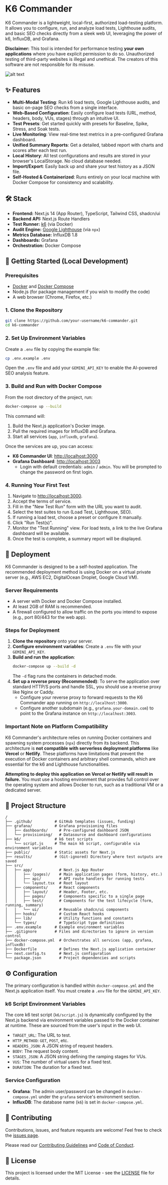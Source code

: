 # K6 Commander

K6 Commander is a lightweight, local-first, authorized load-testing platform. It allows you to configure, run, and analyze load tests, Lighthouse audits, and basic SEO checks directly from a sleek web UI, leveraging the power of k6, InfluxDB, and Grafana.

**Disclaimer:** This tool is intended for performance testing **your own applications** where you have explicit permission to do so. Unauthorized testing of third-party websites is illegal and unethical. The creators of this software are not responsible for its misuse.


![alt text](image.png)
## ✨ Features

- **Multi-Modal Testing**: Run k6 load tests, Google Lighthouse audits, and basic on-page SEO checks from a single interface.
- **Web-Based Configuration**: Easily configure load tests (URL, method, headers, body, VUs, stages) through an intuitive UI.
- **Test Presets**: Get started quickly with presets for Baseline, Spike, Stress, and Soak tests.
- **Live Monitoring**: View real-time test metrics in a pre-configured Grafana dashboard.
- **Unified Summary Reports**: Get a detailed, tabbed report with charts and scores after each test run.
- **Local History**: All test configurations and results are stored in your browser's LocalStorage. No cloud database needed.
- **Import/Export**: Easily back up and share your test history as a JSON file.
- **Self-Hosted & Containerized**: Runs entirely on your local machine with Docker Compose for consistency and scalability.

## 🛠️ Stack

- **Frontend:** Next.js 14 (App Router), TypeScript, Tailwind CSS, shadcn/ui
- **Backend API:** Next.js Route Handlers
- **Test Runner:** [k6](https://k6.io/) (via Docker)
- **Audit Engine:** [Google Lighthouse](https://developers.google.com/web/tools/lighthouse) (via `npx`)
- **Metrics Database:** InfluxDB 1.8
- **Dashboards:** Grafana
- **Orchestration:** Docker Compose

## 🚀 Getting Started (Local Development)

### Prerequisites

- [Docker](https://www.docker.com/get-started) and [Docker Compose](https://docs.docker.com/compose/install/)
- Node.js (for package management if you wish to modify the code)
- A web browser (Chrome, Firefox, etc.)

### 1. Clone the Repository

```bash
git clone https://github.com/your-username/k6-commander.git
cd k6-commander
```

### 2. Set Up Environment Variables
Create a `.env` file by copying the example file:
```bash
cp .env.example .env
```
Open the `.env` file and add your `GEMINI_API_KEY` to enable the AI-powered SEO analysis feature.

### 3. Build and Run with Docker Compose

From the root directory of the project, run:

```bash
docker-compose up --build
```

This command will:
1.  Build the Next.js application's Docker image.
2.  Pull the required images for InfluxDB and Grafana.
3.  Start all services (`app`, `influxdb`, `grafana`).

Once the services are up, you can access:

- **K6 Commander UI**: [http://localhost:3000](http://localhost:3000)
- **Grafana Dashboard**: [http://localhost:3003](http://localhost:3003)
  - Login with default credentials: `admin` / `admin`. You will be prompted to change the password on first login.

### 4. Running Your First Test

1.  Navigate to [http://localhost:3000](http://localhost:3000).
2.  Accept the terms of service.
3.  Fill in the "New Test Run" form with the URL you want to audit.
4.  Select the test suites to run (Load Test, Lighthouse, SEO).
5.  If running a load test, choose a preset or configure it manually.
6.  Click "Run Test(s)".
7.  Monitor the "Test Running" view. For load tests, a link to the live Grafana dashboard will be available.
8.  Once the test is complete, a summary report will be displayed.


## 🚢 Deployment

K6 Commander is designed to be a self-hosted application. The recommended deployment method is using Docker on a virtual private server (e.g., AWS EC2, DigitalOcean Droplet, Google Cloud VM).

### Server Requirements
- A server with Docker and Docker Compose installed.
- At least 2GB of RAM is recommended.
- A firewall configured to allow traffic on the ports you intend to expose (e.g., port 80/443 for the web app).

### Steps for Deployment
1. **Clone the repository** onto your server.
2. **Configure environment variables**: Create a `.env` file with your `GEMINI_API_KEY`.
3. **Build and run the application**:
   ```bash
   docker-compose up --build -d
   ```
   The `-d` flag runs the containers in detached mode.
4. **Set up a reverse proxy (Recommended)**: To serve the application over standard HTTP/S ports and handle SSL, you should use a reverse proxy like Nginx or Caddy.
   - Configure your reverse proxy to forward requests to the K6 Commander app running on `http://localhost:3000`.
   - Configure another subdomain (e.g., `grafana.your-domain.com`) to point to the Grafana instance on `http://localhost:3003`.

### Important Note on Platform Compatibility

K6 Commander's architecture relies on running Docker containers and spawning system processes (`npx`) directly from its backend. This architecture is **not compatible with serverless deployment platforms** like **Vercel** or **Netlify**. These platforms have limitations that prevent the execution of Docker containers and arbitrary shell commands, which are essential for the k6 and Lighthouse functionalities.

**Attempting to deploy this application on Vercel or Netlify will result in failure.** You must use a hosting environment that provides full control over the operating system and allows Docker to run, such as a traditional VM or a dedicated server.

## 📁 Project Structure

```
/
├── .github/          # GitHub templates (issues, funding)
├── grafana/          # Grafana provisioning files
│   ├── dashboards/     # Pre-configured dashboard JSON
│   └── provisioning/   # Datasource and dashboard configurations
├── k6/               # k6 test scripts
│   └── script.js     # The main k6 script, configurable via environment variables
├── public/           # Static assets for Next.js
├── results/          # (Git-ignored) Directory where test outputs are saved
├── src/
│   ├── app/            # Next.js App Router
│   │   ├── (pages)/    # Main application pages (form, history, etc.)
│   │   ├── api/        # API route handlers for running tests
│   │   └── layout.tsx  # Root layout
│   ├── components/     # React components
│   │   ├── layout/     # Header, Footer, etc.
│   │   ├── pages/      # Components specific to a single page
│   │   ├── test/       # Components for the test lifecycle (form, running, summary)
│   │   └── ui/         # Reusable shadcn/ui components
│   ├── hooks/          # Custom React hooks
│   ├── lib/            # Utility functions and constants
│   └── types/          # TypeScript type definitions
├── .env.example      # Example environment variables
├── .gitignore        # Files and directories to ignore in version control
├── docker-compose.yml  # Orchestrates all services (app, grafana, influxdb)
├── Dockerfile          # Defines the Next.js application container
├── next.config.ts      # Next.js configuration
└── package.json        # Project dependencies and scripts
```

## ⚙️ Configuration

The primary configuration is handled within `docker-compose.yml` and the Next.js application itself. You must create a `.env` file for the `GEMINI_API_KEY`.

### k6 Script Environment Variables

The core k6 test script (`k6/script.js`) is dynamically configured by the Next.js backend via environment variables passed to the Docker container at runtime. These are sourced from the user's input in the web UI.

- `TARGET_URL`: The URL to test.
- `HTTP_METHOD`: `GET`, `POST`, etc.
- `HEADERS_JSON`: A JSON string of request headers.
- `BODY`: The request body content.
- `STAGES_JSON`: A JSON string defining the ramping stages for VUs.
- `VUS`: The number of virtual users for a fixed test.
- `DURATION`: The duration for a fixed test.

### Service Configuration

- **Grafana**: The admin user/password can be changed in `docker-compose.yml` under the `grafana` service's environment section.
- **InfluxDB**: The database name (`k6`) is set in `docker-compose.yml`.

## 🤝 Contributing

Contributions, issues, and feature requests are welcome! Feel free to check the [issues page](https://github.com/your-username/k6-commander/issues).

Please read our [Contributing Guidelines](./CONTRIBUTING.md) and [Code of Conduct](./CODE_OF_CONDUCT.md).

## 📜 License

This project is licensed under the MIT License - see the [LICENSE](./LICENSE) file for details.
